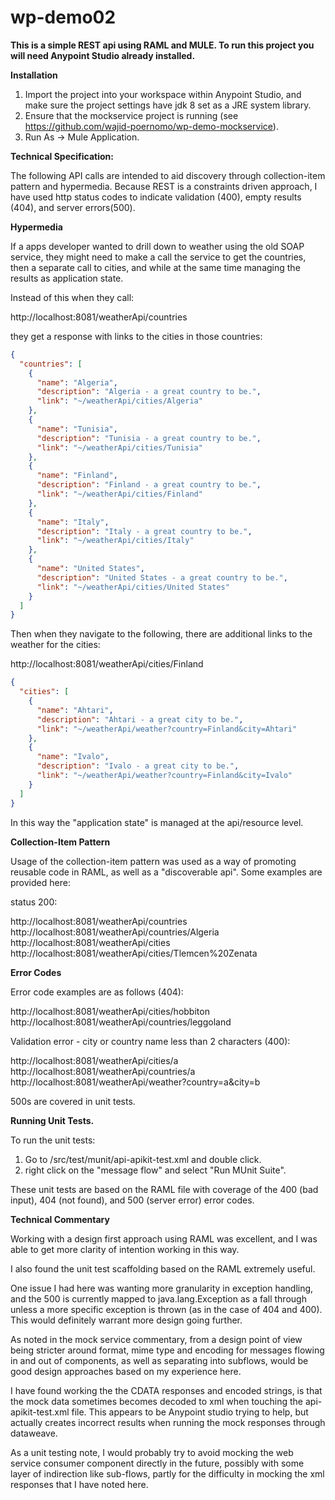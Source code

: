 # wp-demo02

**This is a simple REST api using RAML and MULE. To run this project you will need Anypoint Studio already installed.**

**Installation**

1. Import the project into your workspace within Anypoint Studio, and make sure the project settings have jdk 8 set as a JRE system library.
2. Ensure that the mockservice project is running (see https://github.com/wajid-poernomo/wp-demo-mockservice).
3. Run As -> Mule Application.


**Technical Specification:**

The following API calls are intended to aid discovery through collection-item pattern and hypermedia. Because REST is a constraints driven
approach, I have used http status codes to indicate validation (400), empty results (404), and server errors(500).

**Hypermedia**

If a apps developer wanted to drill down to weather using the old SOAP service, they might need to make a call the service to get the countries, 
then a separate call to cities, and while at the same time managing the results as application state. 

Instead of this when they call:

http://localhost:8081/weatherApi/countries

they get a response with links to the cities in those countries:
```json
{
  "countries": [
    {
      "name": "Algeria",
      "description": "Algeria - a great country to be.",
      "link": "~/weatherApi/cities/Algeria"
    },
    {
      "name": "Tunisia",
      "description": "Tunisia - a great country to be.",
      "link": "~/weatherApi/cities/Tunisia"
    },
    {
      "name": "Finland",
      "description": "Finland - a great country to be.",
      "link": "~/weatherApi/cities/Finland"
    },
    {
      "name": "Italy",
      "description": "Italy - a great country to be.",
      "link": "~/weatherApi/cities/Italy"
    },
    {
      "name": "United States",
      "description": "United States - a great country to be.",
      "link": "~/weatherApi/cities/United States"
    }
  ]
}
```
Then when they navigate to the following, there are additional links to the weather for the cities:

http://localhost:8081/weatherApi/cities/Finland

```json
{
  "cities": [
    {
      "name": "Ahtari",
      "description": "Ahtari - a great city to be.",
      "link": "~/weatherApi/weather?country=Finland&city=Ahtari"
    },
    {
      "name": "Ivalo",
      "description": "Ivalo - a great city to be.",
      "link": "~/weatherApi/weather?country=Finland&city=Ivalo"
    }
  ]
}
```

In this way the "application state" is managed at the api/resource level.

**Collection-Item Pattern**

Usage of the collection-item pattern was used as a way of promoting reusable code in RAML, as well as a "discoverable api".
Some examples are provided here:

status 200:

http://localhost:8081/weatherApi/countries
http://localhost:8081/weatherApi/countries/Algeria
http://localhost:8081/weatherApi/cities
http://localhost:8081/weatherApi/cities/Tlemcen%20Zenata

**Error Codes**

Error code examples are as follows (404):

http://localhost:8081/weatherApi/cities/hobbiton
http://localhost:8081/weatherApi/countries/leggoland

Validation error - city or country name less than 2 characters (400):

http://localhost:8081/weatherApi/cities/a
http://localhost:8081/weatherApi/countries/a
http://localhost:8081/weatherApi/weather?country=a&city=b

500s are covered in unit tests. 


**Running Unit Tests.**

To run the unit tests:

1. Go to /src/test/munit/api-apikit-test.xml and double click.
2. right click on the "message flow" and select "Run MUnit Suite".

These unit tests are based on the RAML file with coverage of the 400 (bad input), 404 (not found), and 500 (server error) error codes.


**Technical Commentary**

Working with a design first approach using RAML was excellent, and I was able to get more clarity of intention working in this way.

I also found the unit test scaffolding based on the RAML extremely useful.

One issue I had here was wanting more granularity in exception handling,
and the 500 is currently mapped to java.lang.Exception as a fall through unless a more specific
exception is thrown (as in the case of 404 and 400). This would definitely warrant more design going further.

As noted in the mock service commentary, from a design point of view being stricter around format, mime type and encoding for messages
flowing in and out of components, as well as separating into subflows, would be good design approaches based on my experience here.

I have found working the the CDATA responses and encoded strings, is that the mock data sometimes becomes decoded to xml 
when touching the api-apikit-test.xml file. This appears to be Anypoint studio trying to help, but actually creates incorrect results when 
running the mock responses through dataweave. 

As a unit testing note, I would probably try to avoid mocking the web service consumer component directly in the future, possibly with some
layer of indirection like sub-flows, partly for the difficulty in mocking the xml responses that I have noted here.
